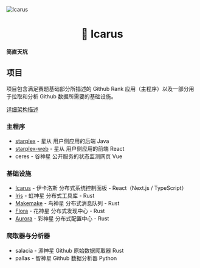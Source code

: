 ![Icarus](https://ice.frostsky.com/2024/10/24/724e7a0e3974a1de00a4dcb891b89001.png)

<h1 align="center">🌟 Icarus</h1>

**简直天坑**

## 项目

项目包含满足赛题基础部分所描述的 Github Rank 应用（主程序）以及一部分用于拉取和分析 Github 数据所需要的基础设施。

[详细架构描述](./architecture.md)

### 主程序
- [starplex](./starplex) - 星从 用户侧应用的后端 Java
- [starplex-web](./starplex-web) - 星从 用户侧应用的前端 React
- ceres - 谷神星 公开服务的状态监测网页 Vue

### 基础设施
- [Icarus](./icarus) - 伊卡洛斯 分布式系统控制面板 - React（Next.js / TypeScript）
- [Iris](./iris) - 虹神星 分布式工具库 - Rust
- [Makemake](./makemake) - 鸟神星 分布式消息队列 - Rust
- [Flora](./flora) - 花神星 分布式发现中心 - Rust
- [Aurora](./aurora) - 彩神星 分布式配置中心 - Rust

### 爬取器与分析器

- salacia - 潫神星 Github 原始数据爬取器 Rust
- pallas - 智神星 Github 数据分析器 Python